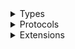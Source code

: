 <details>
<summary>Types</summary>

  - [AESCipher](./AESCipher)
  - [CipherKeyUtils](./CipherKeyUtils)
  - [CryptorError](./CryptorError)
  - [Digest](./Digest)
  - [RSACipher](./RSACipher)
  - [RSAError](./RSAError)

</details>

<details>
<summary>Protocols</summary>

  - [Cipher](./Cipher)

</details>

<details>
<summary>Extensions</summary>

  - [Array](./Array)
  - [Data](./Data)
  - [String](./String)
  - [URL](./URL)

</details>
